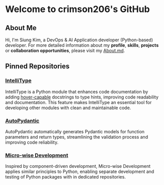 # Welcome to crimson206's GitHub

## About Me

Hi, I'm Siung Kim, a DevOps & AI Application developer (Python-based) developer. For more detailed information about my **profile**, **skills**, **projects** or **collaboration opportunities**, please visit my [About.md](https://github.com/crimson206/crimson206/blob/main/About.md).

## Pinned Repositories

### [IntelliType](https://github.com/crimson206/intelli-type)
IntelliType is a Python module that enhances code documentation by adding [hover-capable](https://github.com/crimson206/intelli-type?tab=readme-ov-file#autopydantic) docstrings to type hints, improving code readability and documentation. This feature makes IntelliType an essential tool for developing other modules with clean and maintainable code.

### [AutoPydantic](https://github.com/crimson206/auto-pydantic)
AutoPydantic automatically generates Pydantic models for function parameters and return types, streamlining the validation process and improving code reliability.

### [Micro-wise Development](https://github.com/crimson206/microwise-development)
Inspired by component-driven development, Micro-wise Development applies similar principles to Python, enabling separate development and testing of Python packages with in dedicated repositories.
